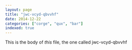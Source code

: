 ```yaml
---
layout: page
title: "jwc-vcyd-qbvvhf"
date: 2014-12-22
categories: ["corge", "qux", "bar"]
indexed: true
---
```

This is the body of _this_ file, the one called jwc-vcyd-qbvvhf
